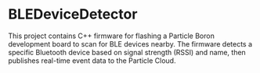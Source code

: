 # BLEDeviceDetector
This project contains C++ firmware for flashing a Particle Boron development board to scan for BLE devices nearby. The firmware detects a specific Bluetooth device based on signal strength (RSSI) and name, then publishes real-time event data to the Particle Cloud.
